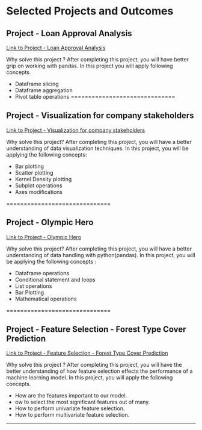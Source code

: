 Selected Projects and Outcomes
==============================
## Project - Loan Approval Analysis

[Link to Project - Loan Approval Analysis](https://github.com/tripidhoble/GreyAtom-Material/blob/master/GreyAtom%20Projects/Project%20-%20Loan%20Approval%20Analysis.ipynb)

Why solve this project ?
After completing this project, you will have better grip on working with pandas. In this project you will apply following concepts.

- Dataframe slicing
- Dataframe aggregation
- Pivot table operations
==============================
## Project - Visualization for company stakeholders

[Link to Project - Visualization for company stakeholders](https://github.com/tripidhoble/GreyAtom-Material/blob/master/GreyAtom%20Projects/Project%20-%20Visualization%20for%20company%20stakeholders.ipynb)

Why solve this project?
After completing this project, you will have a better understanding of data visualization techniques. In this project, you will be applying the following concepts:

- Bar plotting
- Scatter plotting
- Kernel Density plotting
- Subplot operations
- Axes modifications

==============================
## Project - Olympic Hero

[Link to Project - Olympic Hero](https://github.com/tripidhoble/GreyAtom-Material/blob/master/GreyAtom%20Projects/Project%20-%20Olympic%20Hero.ipynb)

Why solve this project?
After completing this project, you will have a better understanding of data handling with python(pandas). In this project, you will be applying the following concepts :

- Dataframe operations
- Conditional statement and loops
- List operations
- Bar Plotting
- Mathematical operations

==============================
## Project - Feature Selection - Forest Type Cover Prediction

[Link to Project - Feature Selection - Forest Type Cover Prediction](https://github.com/tripidhoble/GreyAtom-Material/blob/master/GreyAtom%20Projects/Project%20-%20Feature%20Selection%20-%20Forest%20Type%20Cover%20Prediction.ipynb)

Why solve this project ?
After completing this project, you will have the better understanding of how feature selection effects the performance of a machine learning model. In this project, you will apply the following concepts.

- How are the features important to our model.
- ow to select the most significant features out of many.
- How to perform univariate feature selection.
- How to perform multivariate feature selection.
___
